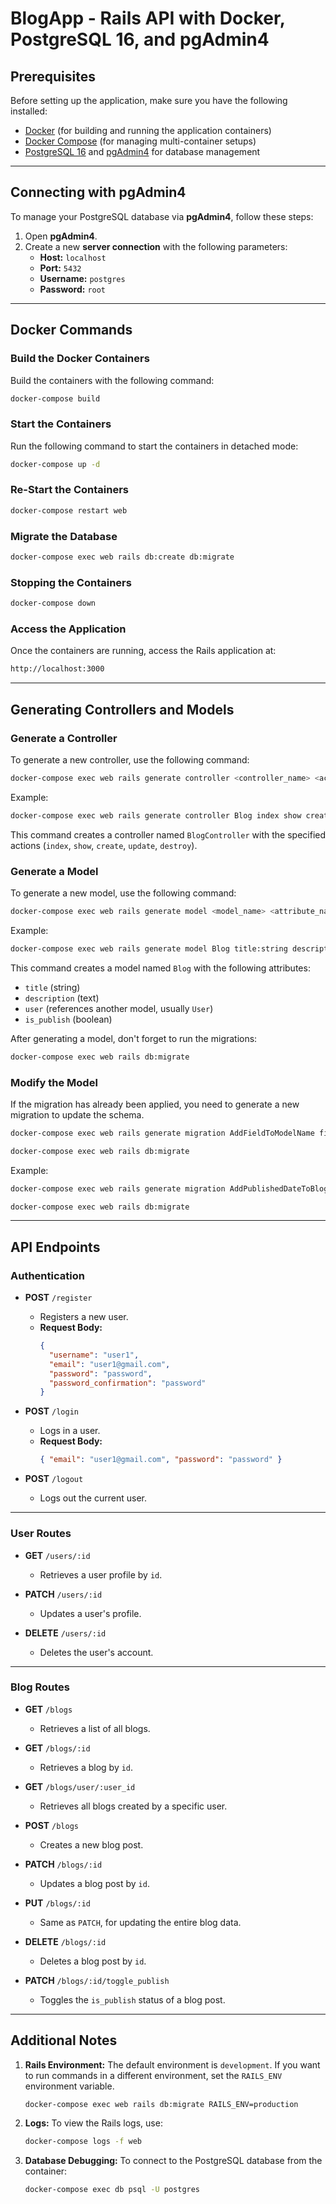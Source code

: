 # BlogApp - Rails API with Docker, PostgreSQL 16, and pgAdmin4

## Prerequisites

Before setting up the application, make sure you have the following installed:

- [Docker](https://www.docker.com/products/docker-desktop) (for building and running the application containers)
- [Docker Compose](https://docs.docker.com/compose/) (for managing multi-container setups)
- [PostgreSQL 16](https://www.postgresql.org/download/) and [pgAdmin4](https://www.pgadmin.org/download/) for database management

---

## Connecting with pgAdmin4

To manage your PostgreSQL database via **pgAdmin4**, follow these steps:

1. Open **pgAdmin4**.
2. Create a new **server connection** with the following parameters:
   - **Host:** `localhost`
   - **Port:** `5432`
   - **Username:** `postgres`
   - **Password:** `root`

---

## Docker Commands

### Build the Docker Containers

Build the containers with the following command:

```bash
docker-compose build
```

### Start the Containers

Run the following command to start the containers in detached mode:

```bash
docker-compose up -d
```

### Re-Start the Containers

```bash
docker-compose restart web
```

### Migrate the Database

```bash
docker-compose exec web rails db:create db:migrate
```

### Stopping the Containers

```bash
docker-compose down
```

### Access the Application

Once the containers are running, access the Rails application at:

```bash
http://localhost:3000
```

---

## Generating Controllers and Models

### Generate a Controller

To generate a new controller, use the following command:

```bash
docker-compose exec web rails generate controller <controller_name> <actions>
```

Example:

```bash
docker-compose exec web rails generate controller Blog index show create update destroy
```

This command creates a controller named `BlogController` with the specified actions (`index`, `show`, `create`, `update`, `destroy`).

### Generate a Model

To generate a new model, use the following command:

```bash
docker-compose exec web rails generate model <model_name> <attribute_name>:<data_type>
```

Example:

```bash
docker-compose exec web rails generate model Blog title:string description:text user:references is_publish:boolean
```

This command creates a model named `Blog` with the following attributes:

- `title` (string)
- `description` (text)
- `user` (references another model, usually `User`)
- `is_publish` (boolean)

After generating a model, don't forget to run the migrations:

```bash
docker-compose exec web rails db:migrate
```

### Modify the Model

If the migration has already been applied, you need to generate a new migration to update the schema.

```bash
docker-compose exec web rails generate migration AddFieldToModelName field_name:data_type

docker-compose exec web rails db:migrate
```

Example:

```bash
docker-compose exec web rails generate migration AddPublishedDateToBlogs published_date:datetime

docker-compose exec web rails db:migrate
```

---

## API Endpoints

### Authentication

- **POST** `/register`

  - Registers a new user.
  - **Request Body:**
    ```json
    {
      "username": "user1",
      "email": "user1@gmail.com",
      "password": "password",
      "password_confirmation": "password"
    }
    ```

- **POST** `/login`

  - Logs in a user.
  - **Request Body:**
    ```json
    { "email": "user1@gmail.com", "password": "password" }
    ```

- **POST** `/logout`
  - Logs out the current user.

---

### User Routes

- **GET** `/users/:id`

  - Retrieves a user profile by `id`.

- **PATCH** `/users/:id`

  - Updates a user's profile.

- **DELETE** `/users/:id`
  - Deletes the user's account.

---

### Blog Routes

- **GET** `/blogs`

  - Retrieves a list of all blogs.

- **GET** `/blogs/:id`

  - Retrieves a blog by `id`.

- **GET** `/blogs/user/:user_id`

  - Retrieves all blogs created by a specific user.

- **POST** `/blogs`

  - Creates a new blog post.

- **PATCH** `/blogs/:id`

  - Updates a blog post by `id`.

- **PUT** `/blogs/:id`

  - Same as `PATCH`, for updating the entire blog data.

- **DELETE** `/blogs/:id`

  - Deletes a blog post by `id`.

- **PATCH** `/blogs/:id/toggle_publish`
  - Toggles the `is_publish` status of a blog post.

---

## Additional Notes

1. **Rails Environment:** The default environment is `development`. If you want to run commands in a different environment, set the `RAILS_ENV` environment variable.

   ```bash
   docker-compose exec web rails db:migrate RAILS_ENV=production
   ```

2. **Logs:** To view the Rails logs, use:

   ```bash
   docker-compose logs -f web
   ```

3. **Database Debugging:** To connect to the PostgreSQL database from the container:
   ```bash
   docker-compose exec db psql -U postgres
   ```
